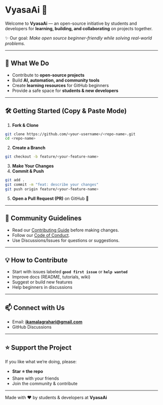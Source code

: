 
# VyasaAi 🌱

Welcome to **VyasaAi** — an open-source initiative by students and developers for **learning, building, and collaborating** on projects together.  

✨ Our goal: *Make open source beginner-friendly while solving real-world problems.*

---

## 🚀 What We Do
- Contribute to **open-source projects**  
- Build **AI, automation, and community tools**  
- Create **learning resources** for GitHub beginners  
- Provide a safe space for **students & new developers**  

---

## 🛠️ Getting Started (Copy & Paste Mode)

1. **Fork & Clone**
```bash
git clone https://github.com/<your-username>/<repo-name>.git
cd <repo-name>
````

2. **Create a Branch**

```bash
git checkout -b feature/<your-feature-name>
```

3. **Make Your Changes**
4. **Commit & Push**

```bash
git add .
git commit -m "feat: describe your changes"
git push origin feature/<your-feature-name>
```

5. **Open a Pull Request (PR)** on GitHub 🎉

---

## 📜 Community Guidelines

* Read our [Contributing Guide](CONTRIBUTING.md) before making changes.
* Follow our [Code of Conduct](CODE_OF_CONDUCT.md).
* Use Discussions/Issues for questions or suggestions.

---

## 💡 How to Contribute

* Start with issues labeled **`good first issue`** or **`help wanted`**
* Improve docs (README, tutorials, wiki)
* Suggest or build new features
* Help beginners in discussions

---

## 📫 Connect with Us

* Email: **[ikamalagrahari@gmail.com](mailto:ikamalagrahari@gmail.com)**
* GitHub Discussions

---

## ⭐ Support the Project

If you like what we’re doing, please:

* **Star ⭐ the repo**
* Share with your friends
* Join the community & contribute

---

Made with ❤️ by students & developers at **VyasaAi**
